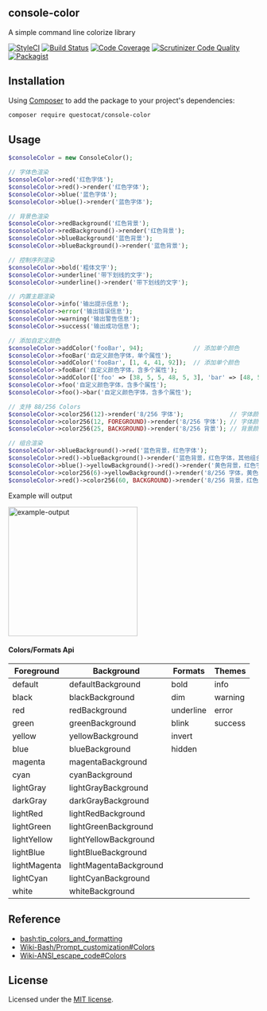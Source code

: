 ## console-color

A simple command line colorize library

[![StyleCI](https://styleci.io/repos/96324734/shield?branch=master)](https://styleci.io/repos/96324734)
[![Build Status](https://scrutinizer-ci.com/g/questocat/console-color/badges/build.png?b=master)](https://scrutinizer-ci.com/g/emanci/console-color/build-status/master)
[![Code Coverage](https://scrutinizer-ci.com/g/questocat/console-color/badges/coverage.png?b=master)](https://scrutinizer-ci.com/g/emanci/console-color/?branch=master)
[![Scrutinizer Code Quality](https://scrutinizer-ci.com/g/questocat/console-color/badges/quality-score.png?b=master)](https://scrutinizer-ci.com/g/emanci/console-color/?branch=master)
[![Packagist](https://img.shields.io/packagist/l/doctrine/orm.svg)](https://packagist.org/packages/questocat/console-color)

## Installation

Using [Composer](https://getcomposer.org) to add the package to your project's dependencies:

```bash
composer require questocat/console-color
```

## Usage

```php
$consoleColor = new ConsoleColor();

// 字体色渲染
$consoleColor->red('红色字体');
$consoleColor->red()->render('红色字体');
$consoleColor->blue('蓝色字体');
$consoleColor->blue()->render('蓝色字体');

// 背景色渲染
$consoleColor->redBackground('红色背景');
$consoleColor->redBackground()->render('红色背景');
$consoleColor->blueBackground('蓝色背景');
$consoleColor->blueBackground()->render('蓝色背景');

// 控制序列渲染
$consoleColor->bold('粗体文字');
$consoleColor->underline('带下划线的文字');
$consoleColor->underline()->render('带下划线的文字');

// 内置主题渲染
$consoleColor->info('输出提示信息');
$consoleColor->error('输出错误信息');
$consoleColor->warning('输出警告信息');
$consoleColor->success('输出成功信息');

// 添加自定义颜色
$consoleColor->addColor('fooBar', 94);              // 添加单个颜色
$consoleColor->fooBar('自定义颜色字体，单个属性');
$consoleColor->addColor('fooBar', [1, 4, 41, 92]);  // 添加单个颜色
$consoleColor->fooBar('自定义颜色字体，含多个属性');
$consoleColor->addColor(['foo' => [38, 5, 5, 48, 5, 3], 'bar' => [48, 5, 28]]);  // 添加多个颜色（256）
$consoleColor->foo('自定义颜色字体，含多个属性');
$consoleColor->foo()->bar('自定义颜色字体，含多个属性');

// 支持 88/256 Colors
$consoleColor->color256(12)->render('8/256 字体');             // 字体颜色
$consoleColor->color256(12, FOREGROUND)->render('8/256 字体'); // 字体颜色
$consoleColor->color256(25, BACKGROUND)->render('8/256 背景'); // 背景颜色

// 组合渲染
$consoleColor->blueBackground()->red('蓝色背景，红色字体');
$consoleColor->red()->blueBackground()->render('蓝色背景，红色字体，其他组合方式');
$consoleColor->blue()->yellowBackground()->red()->render('黄色背景，红色字体');
$consoleColor->color256(6)->yellowBackground()->render('8/256 字体，黄色背景');
$consoleColor->red()->color256(60, BACKGROUND)->render('8/256 背景，红色字体');
```

Example will output

<img src="https://github.com/questocat/console-color/blob/master/colors.png" width = "260" alt="example-output" align=center />

#### Colors/Formats Api

| Foreground    | Background              | Formats    |  Themes    |
|---------------|-------------------------|------------|------------|
| default       | defaultBackground       | bold       | info       |
| black         | blackBackground         | dim        | warning    |
| red           | redBackground           | underline  | error      |
| green         | greenBackground         | blink      | success    |
| yellow        | yellowBackground        | invert     |            |
| blue          | blueBackground          | hidden     |            |
| magenta       | magentaBackground       |            |            |
| cyan          | cyanBackground          |            |            |
| lightGray     | lightGrayBackground     |            |            |
| darkGray      | darkGrayBackground      |            |            |
| lightRed      | lightRedBackground      |            |            |
| lightGreen    | lightGreenBackground    |            |            |
| lightYellow   | lightYellowBackground   |            |            |
| lightBlue     | lightBlueBackground     |            |            |
| lightMagenta  | lightMagentaBackground  |            |            |
| lightCyan     | lightCyanBackground     |            |            |
| white         | whiteBackground         |            |            |

## Reference

* [bash:tip_colors_and_formatting](http://misc.flogisoft.com/bash/tip_colors_and_formatting#colors2)
* [Wiki-Bash/Prompt_customization#Colors](https://wiki.archlinux.org/index.php/Bash/Prompt_customization#Colors)
* [Wiki-ANSI_escape_code#Colors](https://en.wikipedia.org/wiki/ANSI_escape_code#Colors)

## License

Licensed under the [MIT license](https://github.com/questocat/console-color/blob/master/LICENSE).
